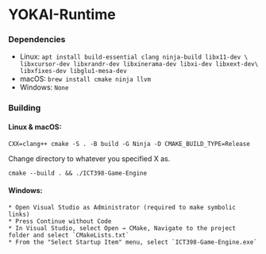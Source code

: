# YOKAI-Runtime

### Dependencies
* Linux: `apt install build-essential clang ninja-build libx11-dev \
   libxcursor-dev libxrandr-dev libxinerama-dev libxi-dev libxext-dev\
   libxfixes-dev libglu1-mesa-dev`
* macOS: `brew install cmake ninja llvm`
* Windows: `None` 
### Building

#### Linux & macOS:
```
CXX=clang++ cmake -S . -B build -G Ninja -D CMAKE_BUILD_TYPE=Release
```
Change directory to whatever you specified X as.
```
cmake --build . && ./ICT398-Game-Engine
```
#### Windows:
    * Open Visual Studio as Administrator (required to make symbolic links)
    * Press Continue without Code
    * In Visual Studio, select Open → CMake, Navigate to the project folder and select `CMakeLists.txt`
    * From the "Select Startup Item" menu, select `ICT398-Game-Engine.exe`
